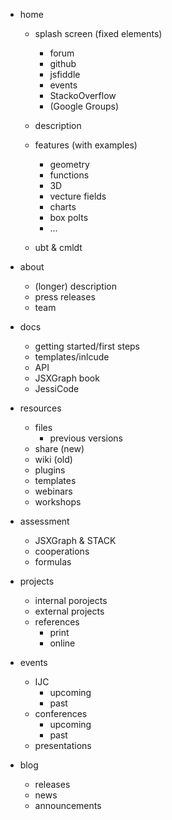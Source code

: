 - home

  - splash screen (fixed elements)
    - forum
    - github
    - jsfiddle
    - events
    - StackoOverflow
    - (Google Groups)

  - description
  
  - features (with examples)
    - geometry
    - functions
    - 3D
    - vecture fields
    - charts
    - box polts
    - ...
    
  - ubt & cmldt
  
- about

  - (longer) description
  - press releases
  - team
  
- docs
  
  - getting started/first steps
  - templates/inlcude
  - API
  - JSXGraph book
  - JessiCode
    
- resources
  
  - files
    - previous versions
  - share (new)
  - wiki (old)
  - plugins
  - templates
  - webinars
  - workshops
    
- assessment
  - JSXGraph & STACK
  - cooperations
  - formulas

- projects
  
  - internal porojects
  - external projects
  - references
    - print
    - online
      
- events

  - IJC
    - upcoming
    - past
  - conferences
    - upcoming
    - past
  - presentations

- blog

  - releases
  - news
  - announcements
    

